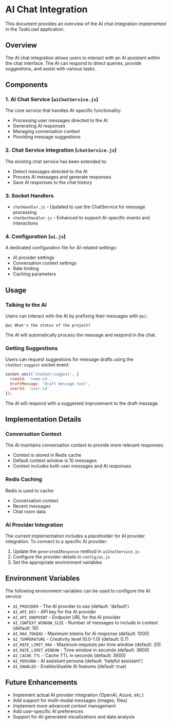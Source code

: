 # AI Chat Integration

This document provides an overview of the AI chat integration implemented in the TaskLoad application.

## Overview

The AI chat integration allows users to interact with an AI assistant within the chat interface. The AI can respond to direct queries, provide suggestions, and assist with various tasks.

## Components

### 1. AI Chat Service (`aiChatService.js`)

The core service that handles AI-specific functionality:

- Processing user messages directed to the AI
- Generating AI responses
- Managing conversation context
- Providing message suggestions

### 2. Chat Service Integration (`chatService.js`)

The existing chat service has been extended to:

- Detect messages directed to the AI
- Process AI messages and generate responses
- Save AI responses to the chat history

### 3. Socket Handlers

- `chatHandler.js` - Updated to use the ChatService for message processing
- `chatbotHandler.js` - Enhanced to support AI-specific events and interactions

### 4. Configuration (`ai.js`)

A dedicated configuration file for AI-related settings:

- AI provider settings
- Conversation context settings
- Rate limiting
- Caching parameters

## Usage

### Talking to the AI

Users can interact with the AI by prefixing their messages with `@ai`:

```
@ai What's the status of the project?
```

The AI will automatically process the message and respond in the chat.

### Getting Suggestions

Users can request suggestions for message drafts using the `chatbot:suggest` socket event:

```javascript
socket.emit('chatbot:suggest', {
  roomId: 'room-id',
  draftMessage: 'Draft message text',
  userId: 'user-id'
});
```

The AI will respond with a suggested improvement to the draft message.

## Implementation Details

### Conversation Context

The AI maintains conversation context to provide more relevant responses:

- Context is stored in Redis cache
- Default context window is 10 messages
- Context includes both user messages and AI responses

### Redis Caching

Redis is used to cache:

- Conversation context
- Recent messages
- Chat room data

### AI Provider Integration

The current implementation includes a placeholder for AI provider integration. To connect to a specific AI provider:

1. Update the `generateAIResponse` method in `aiChatService.js`
2. Configure the provider details in `config/ai.js`
3. Set the appropriate environment variables

## Environment Variables

The following environment variables can be used to configure the AI service:

- `AI_PROVIDER` - The AI provider to use (default: 'default')
- `AI_API_KEY` - API key for the AI provider
- `AI_API_ENDPOINT` - Endpoint URL for the AI provider
- `AI_CONTEXT_WINDOW_SIZE` - Number of messages to include in context (default: 10)
- `AI_MAX_TOKENS` - Maximum tokens for AI response (default: 1000)
- `AI_TEMPERATURE` - Creativity level (0.0-1.0) (default: 0.7)
- `AI_RATE_LIMIT_MAX` - Maximum requests per time window (default: 20)
- `AI_RATE_LIMIT_WINDOW` - Time window in seconds (default: 3600)
- `AI_CACHE_TTL` - Cache TTL in seconds (default: 3600)
- `AI_PERSONA` - AI assistant persona (default: 'helpful assistant')
- `AI_ENABLED` - Enable/disable AI features (default: true)

## Future Enhancements

- Implement actual AI provider integration (OpenAI, Azure, etc.)
- Add support for multi-modal messages (images, files)
- Implement more advanced context management
- Add user-specific AI preferences
- Support for AI-generated visualizations and data analysis
